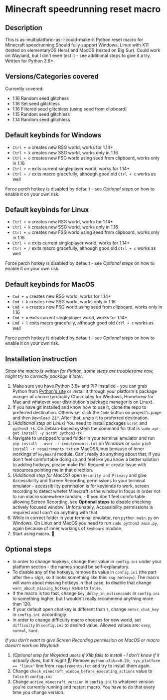 # Minecraft speedrunning reset macro

## Description

This is as-multiplatform-as-I-could-make-it Python reset macro for Minecraft speedrunning.Should fully support Windows, Linux with X11 (tested on elementaryOS Hera) and MacOS (tested on Big Sur). Could work on Wayland, but I din't even test it - see additional steps to give it a try. Written for Python 3.6+.

## Versions/Categories covered

Currently covered:

* 1.16 Random seed glitchess
* 1.16 Set seed glitchless
* 1.16 Filtered seed glitchless (using seed from clipboard)
* 1.15 Random seed glitchless
* 1.14 Random seed glitchless

## Default keybinds for Windows

* `Ctrl + m` creates new RSG world, works for 1.14+
* `Ctrl + k` creates new SSG world, works only in 1.16
* `Ctrl + o` creates new FSG world using seed from clipboard, works only in 1.16
* `Ctrl + n` exits current singleplayer world, works for 1.14+
* `Ctrl + /` exits macro gracefully, although good old `Ctrl + c` works as well

Force perch hotkey is disabled by default - see _Optional steps_ on how to enable it on your own risk.

## Default keybinds for Linux

* `Ctrl + m` creates new RSG world, works for 1.14+
* `Ctrl + k` creates new SSG world, works only in 1.16
* `Ctrl + o` creates new FSG world using seed from clipboard, works only in 1.16
* `Ctrl + n` exits current singleplayer world, works for 1.14+
* `Ctrl + /` exits macro gracefully, although good old `Ctrl + c` works as well

Force perch hotkey is disabled by default - see _Optional steps_ on how to enable it on your own risk.

## Default keybinds for MacOS

* `Cmd + u` creates new RSG world, works for 1.14+
* `Cmd + k` creates new SSG world, works only in 1.16
* `Cmd + o` creates new FSG world using seed from clipboard, works only in 1.16
* `Cmd + n` exits current singleplayer world, works for 1.14+
* `Cmd + l` exits macro gracefully, although good old `Ctrl + c` works as well

Force perch hotkey is disabled by default - see _Optional steps_ on how to enable it on your own risk.

## Installation instruction

_Since the macro is written for Python, some steps are troublesome now, might try to correctly package it later_.

1. Make sure you have Python 3.6+ and PIP installed - you can grab Python from [Python's site](https://www.python.org/) or install it through your platform's package manger of choice (probably Chocolatey for Windows, Homebrew for Mac and whatever your distribution's package manager is on Linux).
2. If you have git installed and know how to use it, clone the repo to preferred destination. Otherwise, click the `Code` button on project's page and then `Download ZIP`. After that, unzip it to preferred desitnation.
3. _(Additional step on Linux)_ You need to install packages `scrot` and `python3-tk`. On Debian-based system the command for that is `sudo apt-get install -y scrot python3-tk`
4. Navigate to unzipped/cloned folder in your terminal emulator and run `pip install --user -r requirements.txt` on Windows or `sudo pip3 install -r requirements.txt` on MacOS/Linux because of  inner workings of `keyboard` module. Can't really do anything about that, if you don't feel comfortable doing so and feel like you know a better solution to adding hotkeys, please make Pull Request or create Issue with resources pointing me in that direction.
5. _(Additional step for MacOS)_ open `Security and Privacy` and give Accessibility and Screen Recording permissions to your terminal emulator - accessibility permission is for keybinds to work, screen recording to detect wheter Minecraft is the window in focus in order not to run macro somewhere random. - If you don't feel comfortable allowing Screen Recording, see **Optional steps** to disable checking actively focused window. Unfortunately, Accessibility permissions is required and I can't do anything with that.
6. Whlie in correct folder in your terminal emulator, run `python main.py` on Windows. On Linux and MacOS you need to run `sudo python3 main.py`, again because of  inner workings of `keyboard` module.
7. Start using macro. 🤷

## Optional steps

* In order to change hoykeys, change their value in `config.ini` under your platform section - the names should be self-explanatory.
* To disable any of the hotkeys, remove its value in `config.ini` (the part after the `=` sign, so it looks something like this: `ssg_hotkey=`). The macro will warn about missing hotkeys in that case, to disable that change `warn_about_missing_hotkeys` value to `false`.
* If the macro is too fast, change `key_delay_in_miliseconds`  in `config.ini` to something higher, but I wouldn't really recommend anything more than 120.
* If your default open chat key is different than `t`, change `enter_chat_key` in `config.ini `accordingly
* In order to change difficulty macro chooses for new world, set `difficulty` in `config.ini` to desired value. Allowed values are: `easy`, `normal`, `hard`.

*If you don't want to give Screen Recording permission on MacOS or macro doesn't work on Wayland:*

1. _(Optional step for Wayland users if Xlib fails to install - I don't know if it actually does, but it might 🤷)_ Remove `python-xlib==0.29; sys_platform == "linux"` line from `requirements.txt` and try to install them again.
2. Change `check_minecraft_window_before_executing_actions` value to `false` in `config.ini`
3. Change `active_minecraft_version` in `config.ini` to whatever version you're currently running and restart macro. You have to do that every time you change version.
